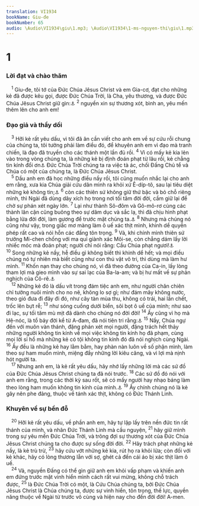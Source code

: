 ```yaml
---
translation: VI1934
bookName: Giu-đe 
bookNumber: 65
audio: \Audio\VI1934\giu\1.mp3; \Audio\VI1934\1-ms-nguyen-thi\giu\1.mp3; \Audio\VI1934\2-ms-david-dong\giu\1.mp3
---
```


<div class="title"><h1>1</h1><h3>Lời đạt và chào thăm</h3></div>
<span class="verse giu_1_1"> <sup>1</sup> Giu-đe, tôi tớ của Đức Chúa Jêsus Christ và em Gia-cơ, đạt cho những kẻ đã được kêu gọi, được Đức Chúa Trời, là Cha, yêu thương, và được Đức Chúa Jêsus Christ giữ gìn:<a data-toggle="tooltip" data-placement="bottom" title="Mat 13:55; Mac 6:3">⚓</a></span>
<span class="verse giu_1_2"><sup>2</sup> nguyền xin sự thương xót, bình an, yêu mến thêm lên cho anh em! <br/></span>
<div class="title"><h3>Đạo giả và thầy dối</h3></div>
<span class="verse giu_1_3"> <sup>3</sup> Hỡi kẻ rất yêu dấu, vì tôi đã ân cần viết cho anh em về sự cứu rỗi chung của chúng ta, tôi tưởng phải làm điều đó, để khuyên anh em vì đạo mà tranh chiến, là đạo đã truyền cho các thánh một lần đủ rồi. </span>
<span class="verse giu_1_4"><sup>4</sup> Vì có mấy kẻ kia lẻn vào trong vòng chúng ta, là những kẻ bị định đoán phạt từ lâu rồi, kẻ chẳng tin kính đổi ơn<a data-toggle="tooltip" data-placement="bottom" title="Xem chú thích ở Lu 2:40">⚓</a> Đức Chúa Trời chúng ta ra việc tà ác, chối Đấng Chủ tể và Chúa có một của chúng ta, là Đức Chúa Jêsus Christ. <br/></span>
<span class="verse giu_1_5"> <sup>5</sup> Dầu anh em đã học những điều nầy rồi, tôi cũng muốn nhắc lại cho anh em rằng, xưa kia Chúa giải cứu dân mình ra khỏi xứ Ê-díp-tô, sau lại tiêu diệt những kẻ không tin;<a data-toggle="tooltip" data-placement="bottom" title="Xu 12:51; Dan 14:29-30">⚓</a></span>
<span class="verse giu_1_6"><sup>6</sup> còn các thiên sứ không giữ thứ bậc và bỏ chỗ riêng mình, thì Ngài đã dùng dây xích họ trong nơi tối tăm đời đời, cầm giữ lại để chờ sự phán xét ngày lớn. </span>
<span class="verse giu_1_7"><sup>7</sup> Lại như thành Sô-đôm và Gô-mô-rơ cùng các thành lân cận cũng buông theo sự dâm dục và sắc lạ, thì đã chịu hình phạt bằng lửa đời đời, làm gương để trước mặt chúng ta.<a data-toggle="tooltip" data-placement="bottom" title="Sa 19:1-24">⚓</a></span>
<span class="verse giu_1_8"><sup>8</sup> Nhưng mà chúng nó cũng như vậy, trong giấc mơ màng làm ô uế xác thịt mình, khinh dể quyền phép rất cao và nói hỗn các đấng tôn trọng. </span>
<span class="verse giu_1_9"><sup>9</sup> Vả, khi chính mình thiên sứ trưởng Mi-chen chống với ma quỉ giành xác Môi-se, còn chẳng dám lấy lời nhiếc móc mà đoán phạt; người chỉ nói rằng: Cầu Chúa phạt ngươi!<a data-toggle="tooltip" data-placement="bottom" title="Da 10:13,21; 12:1; Kh 12:7; Phu 34:6; Xa 3:2">⚓</a></span>
<span class="verse giu_1_10"><sup>10</sup> Song những kẻ nầy, hễ điều gì không biết thì khinh dể hết; và mọi điều chúng nó tự nhiên mà biết cũng như con thú vật vô tri, thì dùng mà làm hư mình. </span>
<span class="verse giu_1_11"><sup>11</sup> Khốn nạn thay cho chúng nó, vì đã theo đường của Ca-in, lấy lòng tham lợi mà gieo mình vào sự sai lạc của Ba-la-am; và bị hư mất về sự phản nghịch của Cô-rê.<a data-toggle="tooltip" data-placement="bottom" title="Sa 4:3-8; Dan 22:1-35; 16:1-35">⚓</a><br/></span>
<span class="verse giu_1_12"> <sup>12</sup> Những kẻ đó là dấu vít trong đám tiệc anh em, như người chăn chiên chỉ tưởng nuôi mình cho no nê, không lo sợ gì; như đám mây không nước, theo gió đưa đi đây đi đó, như cây tàn mùa thu, không có trái, hai lần chết, trốc lên bựt rễ; </span>
<span class="verse giu_1_13"><sup>13</sup> như sóng cuồng dưới biển, sôi bọt ô uế của mình; như sao đi lạc, sự tối tăm mù mịt đã dành cho chúng nó đời đời! </span>
<span class="verse giu_1_14"><sup>14</sup> Ấy cũng vì họ mà Hê-nóc, là tổ bảy đời kể từ A-đam, đã nói tiên tri rằng:<a data-toggle="tooltip" data-placement="bottom" title="Sa 5:18,21-24">⚓</a></span>
<span class="verse giu_1_15"><sup>15</sup> Nầy, Chúa ngự đến với muôn vàn thánh, đặng phán xét mọi người, đặng trách hết thảy những người không tin kính về mọi việc không tin kính họ đã phạm, cùng mọi lời sỉ hổ mà những kẻ có tội không tin kính đó đã nói nghịch cùng Ngài. </span>
<span class="verse giu_1_16"><sup>16</sup> Ấy đều là những kẻ hay lằm bằm, hay phàn nàn luôn về số phận mình, làm theo sự ham muốn mình, miệng đầy những lời kiêu căng, và vì lợi mà nịnh hót người ta. <br/></span>
<span class="verse giu_1_17"> <sup>17</sup> Nhưng anh em, là kẻ rất yêu dấu, hãy nhớ lấy những lời mà các sứ đồ của Đức Chúa Jêsus Christ chúng ta đã nói trước. </span>
<span class="verse giu_1_18"><sup>18</sup> Các sứ đồ đó nói với anh em rằng, trong các thời kỳ sau rốt, sẽ có mấy người hay nhạo báng làm theo lòng ham muốn không tin kính của mình.<a data-toggle="tooltip" data-placement="bottom" title="2Phi 3:3">⚓</a></span>
<span class="verse giu_1_19"><sup>19</sup> Ấy chính chúng nó là kẻ gây nên phe đảng, thuộc về tánh xác thịt, không có Đức Thánh Linh. <br/></span>
<div class="title"><h3>Khuyên về sự bền đỗ</h3></div>
<span class="verse giu_1_20"> <sup>20</sup> Hỡi kẻ rất yêu dấu, về phần anh em, hãy tự lập lấy trên nền đức tin rất thánh của mình, và nhân Đức Thánh Linh mà cầu nguyện, </span>
<span class="verse giu_1_21"><sup>21</sup> hãy giữ mình trong sự yêu mến Đức Chúa Trời, và trông đợi sự thương xót của Đức Chúa Jêsus Christ chúng ta cho được sự sống đời đời. </span>
<span class="verse giu_1_22"><sup>22</sup> Hãy trách phạt những kẻ nầy, là kẻ trù trừ, </span>
<span class="verse giu_1_23"><sup>23</sup> hãy cứu vớt những kẻ kia, rút họ ra khỏi lửa; còn đối với kẻ khác, hãy có lòng thương lẫn với sợ, ghét cả đến cái áo bị xác thịt làm ô uế. <br/></span>
<span class="verse giu_1_24"> <sup>24</sup> Vả, nguyền Đấng có thể gìn giữ anh em khỏi vấp phạm và khiến anh em đứng trước mặt vinh hiển mình cách rất vui mừng, không chỗ trách được, </span>
<span class="verse giu_1_25"><sup>25</sup> là Đức Chúa Trời có một, là Cứu Chúa chúng ta, bởi Đức Chúa Jêsus Christ là Chúa chúng ta, được sự vinh hiển, tôn trọng, thế lực, quyền năng thuộc về Ngài từ trước vô cùng và hiện nay cho đến đời đời! A-men. <br/></span>
